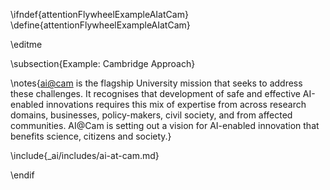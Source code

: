 \ifndef{attentionFlywheelExampleAIatCam}
\define{attentionFlywheelExampleAIatCam}

\editme

\subsection{Example: Cambridge Approach}

\notes{[ai@cam](https://ai.cam.ac.uk) is the flagship University mission that seeks to address these challenges. It recognises that development of safe and effective AI-enabled innovations requires this mix of expertise from across research domains, businesses, policy-makers, civil society, and from affected communities. AI@Cam is setting out a vision for AI-enabled innovation that benefits science, citizens and society.}


\include{_ai/includes/ai-at-cam.md}

\endif
